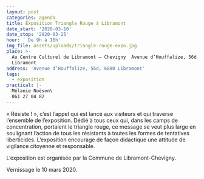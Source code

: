 ```yaml
---
layout: post
categories: agenda
title: Exposition Triangle Rouge à Libramont
date_start: '2020-03-10'
date_stop: '2020-03-25'
hour: ' De 9h à 16h'
img_file: assets/uploads/triangle-rouge-expo.jpg
place: >-
  Au Centre Culturel de Libramont – Chevigny  Avenue d’Houffalize, 56d, 6800
  Libramont
address: 'Avenue d’Houffalize, 56d, 6800 Libramont'
tags:
  - exposition
practical: |-
  Mélanie Noëson\
  061 27 04 82
---
```

« Résiste ! », c’est l’appel qui est lancé aux visiteurs et qui traverse l’ensemble de l’exposition. Dédié à tous ceux qui, dans les camps de concentration, portaient le triangle rouge, ce message se veut plus large en soulignant l’action de tous les résistants à toutes les formes de tentatives liberticides. L’exposition encourage de façon didactique une attitude de vigilance citoyenne et responsable.

L’exposition est organisée par la Commune de Libramont-Chevigny.

Vernissage le 10 mars 2020.
